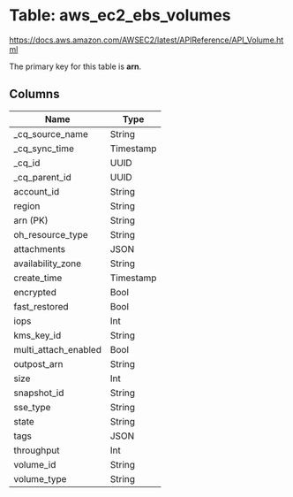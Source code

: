 # Table: aws_ec2_ebs_volumes

https://docs.aws.amazon.com/AWSEC2/latest/APIReference/API_Volume.html

The primary key for this table is **arn**.



## Columns
| Name          | Type          |
| ------------- | ------------- |
|_cq_source_name|String|
|_cq_sync_time|Timestamp|
|_cq_id|UUID|
|_cq_parent_id|UUID|
|account_id|String|
|region|String|
|arn (PK)|String|
|oh_resource_type|String|
|attachments|JSON|
|availability_zone|String|
|create_time|Timestamp|
|encrypted|Bool|
|fast_restored|Bool|
|iops|Int|
|kms_key_id|String|
|multi_attach_enabled|Bool|
|outpost_arn|String|
|size|Int|
|snapshot_id|String|
|sse_type|String|
|state|String|
|tags|JSON|
|throughput|Int|
|volume_id|String|
|volume_type|String|